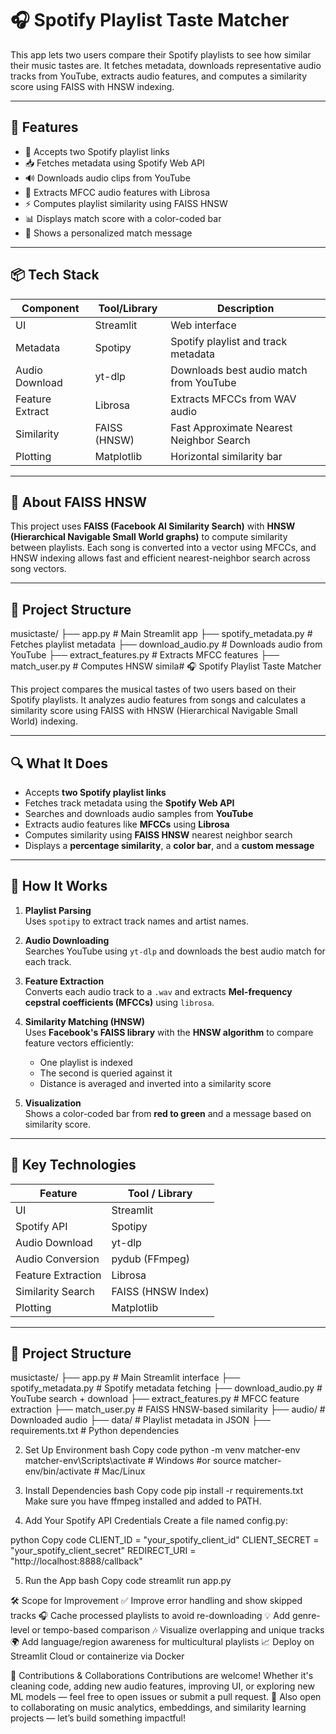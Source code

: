 # 🎧 Spotify Playlist Taste Matcher

This app lets two users compare their Spotify playlists to see how similar their music tastes are. It fetches metadata, downloads representative audio tracks from YouTube, extracts audio features, and computes a similarity score using FAISS with HNSW indexing.

---

## 🚀 Features

- 🎵 Accepts two Spotify playlist links
- 📥 Fetches metadata using Spotify Web API
- 🔊 Downloads audio clips from YouTube
- 🎼 Extracts MFCC audio features with Librosa
- ⚡ Computes playlist similarity using FAISS HNSW
- 📊 Displays match score with a color-coded bar
- 💬 Shows a personalized match message

---

## 📦 Tech Stack

| Component        | Tool/Library         | Description                                 |
|------------------|----------------------|---------------------------------------------|
| UI               | Streamlit            | Web interface                               |
| Metadata         | Spotipy              | Spotify playlist and track metadata         |
| Audio Download   | yt-dlp               | Downloads best audio match from YouTube     |
| Feature Extract  | Librosa              | Extracts MFCCs from WAV audio               |
| Similarity       | FAISS (HNSW)         | Fast Approximate Nearest Neighbor Search    |
| Plotting         | Matplotlib           | Horizontal similarity bar                   |

---

## 🔬 About FAISS HNSW

This project uses **FAISS (Facebook AI Similarity Search)** with **HNSW (Hierarchical Navigable Small World graphs)** to compute similarity between playlists. Each song is converted into a vector using MFCCs, and HNSW indexing allows fast and efficient nearest-neighbor search across song vectors.

---

## 📁 Project Structure
musictaste/
├── app.py # Main Streamlit app
├── spotify_metadata.py # Fetches playlist metadata
├── download_audio.py # Downloads audio from YouTube
├── extract_features.py # Extracts MFCC features
├── match_user.py # Computes HNSW simila# 🎧 Spotify Playlist Taste Matcher

This project compares the musical tastes of two users based on their Spotify playlists. It analyzes audio features from songs and calculates a similarity score using FAISS with HNSW (Hierarchical Navigable Small World) indexing.

---

## 🔍 What It Does

- Accepts **two Spotify playlist links**
- Fetches track metadata using the **Spotify Web API**
- Searches and downloads audio samples from **YouTube**
- Extracts audio features like **MFCCs** using **Librosa**
- Computes similarity using **FAISS HNSW** nearest neighbor search
- Displays a **percentage similarity**, a **color bar**, and a **custom message**

---

## 🧠 How It Works

1. **Playlist Parsing**  
   Uses `spotipy` to extract track names and artist names.

2. **Audio Downloading**  
   Searches YouTube using `yt-dlp` and downloads the best audio match for each track.

3. **Feature Extraction**  
   Converts each audio track to a `.wav` and extracts **Mel-frequency cepstral coefficients (MFCCs)** using `librosa`.

4. **Similarity Matching (HNSW)**  
   Uses **Facebook's FAISS library** with the **HNSW algorithm** to compare feature vectors efficiently:
   - One playlist is indexed
   - The second is queried against it
   - Distance is averaged and inverted into a similarity score

5. **Visualization**  
   Shows a color-coded bar from **red to green** and a message based on similarity score.

---

## 🧪 Key Technologies

| Feature           | Tool / Library      |
|-------------------|---------------------|
| UI                | Streamlit           |
| Spotify API       | Spotipy             |
| Audio Download    | yt-dlp              |
| Audio Conversion  | pydub (FFmpeg)      |
| Feature Extraction| Librosa             |
| Similarity Search | FAISS (HNSW Index)  |
| Plotting          | Matplotlib          |

---

## 📁 Project Structure

musictaste/
├── app.py # Main Streamlit interface
├── spotify_metadata.py # Spotify metadata fetching
├── download_audio.py # YouTube search + download
├── extract_features.py # MFCC feature extraction
├── match_user.py # FAISS HNSW-based similarity
├── audio/ # Downloaded audio
├── data/ # Playlist metadata in JSON
├── requirements.txt # Python dependencies


2. Set Up Environment
bash
Copy code
python -m venv matcher-env
matcher-env\Scripts\activate  # Windows
#or
source matcher-env/bin/activate  # Mac/Linux



3. Install Dependencies
bash
Copy code
pip install -r requirements.txt
Make sure you have ffmpeg installed and added to PATH.


4. Add Your Spotify API Credentials
Create a file named config.py:

python
Copy code
CLIENT_ID = "your_spotify_client_id"
CLIENT_SECRET = "your_spotify_client_secret"
REDIRECT_URI = "http://localhost:8888/callback"

5. Run the App
bash
Copy code
streamlit run app.py




🛠️ Scope for Improvement
✅ Improve error handling and show skipped tracks
🎧 Cache processed playlists to avoid re-downloading
💡 Add genre-level or tempo-based comparison
🎶 Visualize overlapping and unique tracks
🌍 Add language/region awareness for multicultural playlists
📈 Deploy on Streamlit Cloud or containerize via Docker



🤝 Contributions & Collaborations
Contributions are welcome! Whether it's cleaning code, adding new audio features, improving UI, or exploring new ML models — feel free to open issues or submit a pull request.
💬 Also open to collaborating on music analytics, embeddings, and similarity learning projects — let’s build something impactful!
